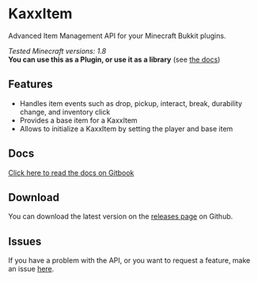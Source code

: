 # KaxxItem
Advanced Item Management API for your Minecraft Bukkit plugins.

*Tested Minecraft versions: 1.8*  
**You can use this as a Plugin, or use it as a library** (see [the docs](https://kaxx.gitbook.io/kaxxitems/))

## Features
* Handles item events such as drop, pickup, interact, break, durability change, and inventory click
* Provides a base item for a KaxxItem
* Allows to initialize a KaxxItem by setting the player and base item

## Docs
[Click here to read the docs on Gitbook](https://kaxx.gitbook.io/kaxxitems/)

## Download
You can download the latest version on the [releases page](https://github.com/KaxxTeam/kaxx-items/releases) on Github.

## Issues
If you have a problem with the API, or you want to request a feature, make an issue [here](https://github.com/KaxxTeam/kaxx-items/issues).